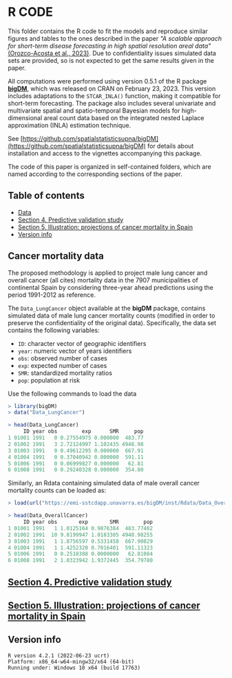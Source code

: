 # R CODE

This folder contains the R code to fit the models and reproduce similar figures and tables to the ones described in the paper _"A scalable approach for short-term disease forecasting in high spatial resolution areal data"_ [(Orozco-Acosta et al., 2023)](https://arxiv.org/abs/2303.16549). Due to confidentiality issues simulated data sets are provided, so is not expected to get the same results given in the paper.

All computations were performed using version 0.5.1 of the R package [**bigDM**](https://cran.r-project.org/web/packages/bigDM/index.html), which was released on CRAN on February 23, 2023. This version includes adaptations to the `STCAR_INLA()`  function, making it compatible for short-term forecasting. The package also includes several univariate and multivariate spatial and spatio-temporal Bayesian models for high-dimensional areal count data based on the integrated nested Laplace approximation (INLA) estimation technique.

See [https://github.com/spatialstatisticsupna/bigDM](https://github.com/spatialstatisticsupna/bigDM) for details about installation and access to the vignettes accompanying this package.

The code of this paper is organized in self-contained folders, which are named according to the corresponding sections of the paper.


## Table of contents

- [Data](#Lung-cancer-mortality-data)
- [Section 4. Predictive validation study](#Section-4.-Predictive-validation-study)
- [Section 5. Illustration: projections of cancer mortality in Spain](#Section-5.-Illustration:-projections-of-cancer-mortality-in-Spain-study)
- [Version info](#Version-info)


## Cancer mortality data

The proposed methodology is applied to project male lung cancer and overall cancer (all cites) mortality data in the 7907 municipalities of continental Spain by considering three-year ahead predictions using the period 1991-2012 as reference.

The `Data_LungCancer` object available at the **bigDM** package, contains simulated data of male lung cancer mortality counts (modified in order to preserve the confidentiality of the original data). Specifically, the data set contains the following variables:
- ```ID```: character vector of geographic identifiers
- ```year```: numeric vector of years identifiers
- ```obs```: observed number of cases
- ```exp```: expected number of cases
- ```SMR```: standardized mortality ratios
- ```pop```: population at risk

Use the following commands to load the data
```r 
> library(bigDM)
> data("Data_LungCancer")

> head(Data_LungCancer)
     ID year obs        exp      SMR     pop
1 01001 1991   0 0.27554975 0.000000  483.77
2 01002 1991   3 2.72124997 1.102435 4948.98
3 01003 1991   0 0.49612295 0.000000  667.91
4 01004 1991   0 0.37040942 0.000000  591.11
5 01006 1991   0 0.06999827 0.000000   62.81
6 01008 1991   0 0.29240328 0.000000  354.80
```

Similarly, an Rdata containing simulated data of male overall cancer mortality counts can be loaded as:
```r 
> load(url("https://emi-sstcdapp.unavarra.es/bigDM/inst/Rdata/Data_OverallCancer.Rdata"))

> head(Data_OverallCancer)
     ID year obs       exp       SMR        pop
1 01001 1991   1 1.0125164 0.9876384  483.77402
2 01002 1991  10 9.8199947 1.0183305 4948.98255
3 01003 1991   1 1.8756597 0.5331458  667.90829
4 01004 1991   1 1.4252320 0.7016401  591.11323
5 01006 1991   0 0.2518388 0.0000000   62.81084
6 01008 1991   2 1.0323942 1.9372445  354.79780
```


## [Section 4. Predictive validation study](https://github.com/spatialstatisticsupna/Scable_Prediction/tree/main/R/Section4_PredictiveValidationStudy)


## [Section 5. Illustration: projections of cancer mortality in Spain](https://github.com/spatialstatisticsupna/Scable_Prediction/tree/main/R/Section5_Illustration)


## Version info

``` {.r}
R version 4.2.1 (2022-06-23 ucrt)
Platform: x86_64-w64-mingw32/x64 (64-bit)
Running under: Windows 10 x64 (build 17763)

  
```